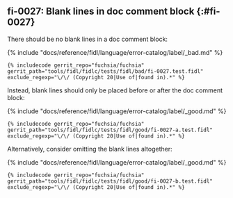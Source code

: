 ## fi-0027: Blank lines in doc comment block {:#fi-0027}

There should be no blank lines in a doc comment block:

{% include "docs/reference/fidl/language/error-catalog/label/_bad.md" %}

```fidl
{% includecode gerrit_repo="fuchsia/fuchsia" gerrit_path="tools/fidl/fidlc/tests/fidl/bad/fi-0027.test.fidl" exclude_regexp="\/\/ (Copyright 20|Use of|found in).*" %}
```

Instead, blank lines should only be placed before or after the doc comment
block:

{% include "docs/reference/fidl/language/error-catalog/label/_good.md" %}

```fidl
{% includecode gerrit_repo="fuchsia/fuchsia" gerrit_path="tools/fidl/fidlc/tests/fidl/good/fi-0027-a.test.fidl" exclude_regexp="\/\/ (Copyright 20|Use of|found in).*" %}
```

Alternatively, consider omitting the blank lines altogether:

{% include "docs/reference/fidl/language/error-catalog/label/_good.md" %}

```fidl
{% includecode gerrit_repo="fuchsia/fuchsia" gerrit_path="tools/fidl/fidlc/tests/fidl/good/fi-0027-b.test.fidl" exclude_regexp="\/\/ (Copyright 20|Use of|found in).*" %}
```
